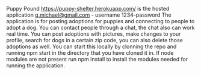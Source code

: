 Puppy Pound
https://puppy-shelter.herokuapp.com/ is the hosted application
g.michael@gmail.com - username
1234-password
The application is for posting adoptions for puppies and connecting to people to adopt a dog. You can contact people through a chat, the chat also can work real time.
You can post adoptions with pictures, make changes to your profile, search for dogs in a certain zip code, you can also delete those adoptions as well. 
You can start this locally by clonning the repo and running npm start in the directory that you have cloned it in. 
If node modules are not present run npm install to install the modules 
needed for running the application.
